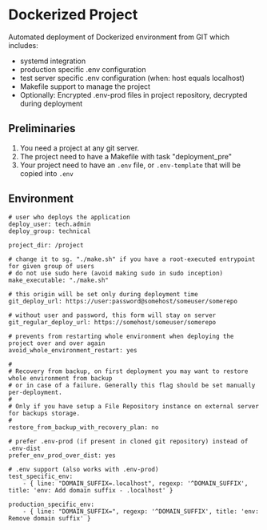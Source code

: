 Dockerized Project
==================

Automated deployment of Dockerized environment from GIT which includes:

- systemd integration
- production specific .env configuration
- test server specific .env configuration (when: host equals localhost)
- Makefile support to manage the project
- Optionally: Encrypted .env-prod files in project repository, decrypted during deployment

Preliminaries
-------------

1. You need a project at any git server.
2. The project need to have a Makefile with task "deployment_pre"
3. Your project need to have an `.env` file, or `.env-template` that will be copied into `.env`

Environment
----------- 

```yamlex 
# user who deploys the application
deploy_user: tech.admin
deploy_group: technical

project_dir: /project

# change it to sg. "./make.sh" if you have a root-executed entrypoint for given group of users
# do not use sudo here (avoid making sudo in sudo inception)
make_executable: "./make.sh"

# this origin will be set only during deployment time
git_deploy_url: https://user:password@somehost/someuser/somerepo

# without user and password, this form will stay on server
git_regular_deploy_url: https://somehost/someuser/somerepo

# prevents from restarting whole environment when deploying the project over and over again
avoid_whole_environment_restart: yes

#
# Recovery from backup, on first deployment you may want to restore whole environment from backup
# or in case of a failure. Generally this flag should be set manually per-deployment.
#
# Only if you have setup a File Repository instance on external server for backups storage.
#
restore_from_backup_with_recovery_plan: no

# prefer .env-prod (if present in cloned git repository) instead of .env-dist
prefer_env_prod_over_dist: yes

# .env support (also works with .env-prod)
test_specific_env:
    - { line: "DOMAIN_SUFFIX=.localhost", regexp: '^DOMAIN_SUFFIX', title: 'env: Add domain suffix - .localhost' }

production_specific_env:
    - { line: "DOMAIN_SUFFIX=", regexp: '^DOMAIN_SUFFIX', title: 'env: Remove domain suffix' }

```
